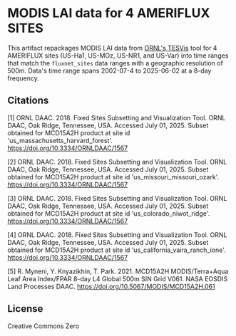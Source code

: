 # MODIS LAI data for 4 AMERIFLUX SITES

This artifact repackages MODIS LAI data from [ORNL's TESVis](https://modis.ornl.gov/) tool for 4 AMERIFLUX sites (US-Ha1, US-MOz, US-NR1, and US-Var) into time ranges that match the `fluxnet_sites` data ranges with a geographic resolution of 500m. Data's time range spans 2002-07-4 to 2025-06-02 at a 8-day frequency.

## Citations

[1] ORNL DAAC. 2018. Fixed Sites Subsetting and Visualization Tool. ORNL DAAC, Oak Ridge, Tennessee, USA. Accessed July 01, 2025. Subset obtained for MCD15A2H product at site id 'us_massachusetts_harvard_forest'. https://doi.org/10.3334/ORNLDAAC/1567

[2] ORNL DAAC. 2018. Fixed Sites Subsetting and Visualization Tool. ORNL DAAC, Oak Ridge, Tennessee, USA. Accessed July 01, 2025. Subset obtained for MCD15A2H product at site id 'us_missouri_missouri_ozark'. https://doi.org/10.3334/ORNLDAAC/1567

[3] ORNL DAAC. 2018. Fixed Sites Subsetting and Visualization Tool. ORNL DAAC, Oak Ridge, Tennessee, USA. Accessed July 01, 2025. Subset obtained for MCD15A2H product at site id 'us_colorado_niwot_ridge'. https://doi.org/10.3334/ORNLDAAC/1567

[4] ORNL DAAC. 2018. Fixed Sites Subsetting and Visualization Tool. ORNL DAAC, Oak Ridge, Tennessee, USA. Accessed July 01, 2025. Subset obtained for MCD15A2H product at site id 'us_california_vaira_ranch_ione'. https://doi.org/10.3334/ORNLDAAC/1567

[5] R. Myneni, Y. Knyazikhin, T. Park. 2021. MCD15A2H MODIS/Terra+Aqua Leaf Area Index/FPAR 8-day L4 Global 500m SIN Grid V061. NASA EOSDIS Land Processes DAAC. https://doi.org/10.5067/MODIS/MCD15A2H.061

## License

Creative Commons Zero